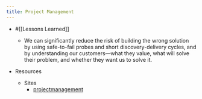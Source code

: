 ```yaml
---
title: Project Management
---
```


- #[[Lessons Learned]]
	 - We can significantly reduce the risk of building the wrong solution by using safe-to-fail probes and short discovery-delivery cycles, and by understanding our customers—what they value, what will solve their problem, and whether they want us to solve it.

- Resources
	 - Sites
		 - [projectmanagement](http://www.projectmanagement.com)
